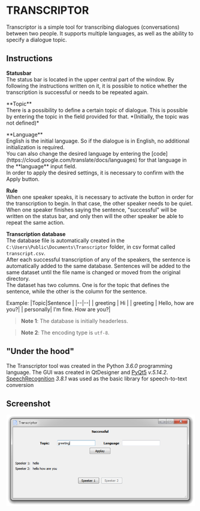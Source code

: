 ﻿# TRANSCRIPTOR

Transcriptor is a simple tool for transcribing dialogues (conversations) between two people. It supports multiple languages, as well as the ability to specify a dialogue topic.

## Instructions
**Statusbar**
<br>The status bar is located in the upper central part of the window. By following the instructions written on it, it is possible to notice whether the transcription is successful or needs to be repeated again.
<p>**Topic**
<br>There is a possibility to define a certain topic of dialogue. This is possible by entering the topic in the field provided for that. *(Initially, the topic was not defined)*
<p>**Language**
<br>English is the initial language. So if the dialogue is in English, no additional initialization is required.
<br>You can also change the desired language by entering the [code](https://cloud.google.com/translate/docs/languages) for that language in the **language** input field.
<br>In order to apply the desired settings, it is necessary to confirm with the Apply button.

**Rule**
<br>When one speaker speaks, it is necessary to activate the button in order for the transcription to begin. In that case, the other speaker needs to be quiet.
<br>When one speaker finishes saying the sentence, "successful" will be written on the status bar, and only then will the other speaker be able to repeat the same action.

**Transcription database**
<br>The database file is automatically created in the `C:\Users\Public\Documents\Transcriptor` folder, in csv format called `transcript.csv`.
<br>After each successful transcription of any of the speakers, the sentence is automatically added to the same database. Sentences will be added to the same dataset until the file name is changed or moved from the original directory.
<br>The dataset has two columns. One is for the topic that defines the sentence, while the other is the column for the sentence.

Example:
|Topic|Sentence  |
|--|--|
| greeting | Hi |
| greeting | Hello, how are you?|
| personally| I'm fine. How are you?|

>**Note 1**: The database is initially headerless.

>**Note 2**: The encoding type is `utf-8`.


## "Under the hood"

The Transcriptor tool was created in the Python *3.6.0* programming language. The GUI was created in QtDesigner and [PyQt5](https://pypi.org/project/PyQt5/) *v.5.14.2*. [SpeechRecognition](https://pypi.org/project/SpeechRecognition/) *3.8.1* was used as the basic library for speech-to-text conversion

## Screenshot
![Screenshot](https://github.com/user0706/Transcriptor/blob/master/ignore/Screenshot.png?raw=true)

